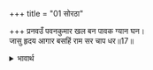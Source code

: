 +++
title = "01 सोरठा"

+++
प्रनवउँ पवनकुमार खल बन पावक ग्यान घन।  
जासु हृदय आगार बसहिं राम सर चाप धर॥17॥  

<details><summary>भावार्थ</summary>

मैं पवनकुमार श्री हनुमान्‌जी को प्रणाम करता हूँ, जो दुष्ट रूपी वन को भस्म करने के लिए अग्निरूप हैं, जो ज्ञान की घनमूर्ति हैं और जिनके हृदय रूपी भवन में धनुष-बाण धारण किए श्री रामजी निवास करते हैं॥17॥  
</details>



